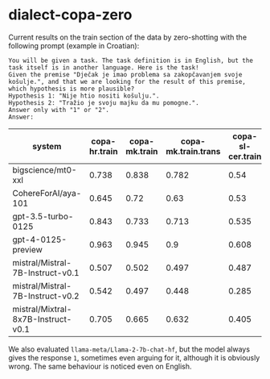 # dialect-copa-zero

Current results on the train section of the data by zero-shotting with the following prompt (example in Croatian):

```
You will be given a task. The task definition is in English, but the task itself is in another language. Here is the task!
Given the premise "Dječak je imao problema sa zakopčavanjem svoje košulje.", and that we are looking for the result of this premise, which hypothesis is more plausible?
Hypothesis 1: "Nije htio nositi košulju.".
Hypothesis 2: "Tražio je svoju majku da mu pomogne.".
Answer only with "1" or "2".
Answer: 
```

| system | copa-hr.train | copa-mk.train | copa-mk.train.trans | copa-sl-cer.train | copa-sl.train | copa-sr-tor.train | copa-sr-tor.train.trans | copa-sr.train | copa-sr.train.trans |
| --- | --- | --- | --- | --- | --- | --- | --- | --- | --- |
| bigscience/mt0-xxl | 0.738 | 0.838 | 0.782 | 0.54 | 0.787 | 0.78 | 0.713 | 0.828 | 0.765 |
| CohereForAI/aya-101 | 0.645 | 0.72 | 0.63 | 0.53 | 0.728 | 0.69 | 0.623 | 0.745 | 0.665 |
| gpt-3.5-turbo-0125 | 0.843 | 0.733 | 0.713 | 0.535 | 0.79 | 0.715 | 0.772 | 0.795 | 0.825 |
| gpt-4-0125-preview | 0.963 | 0.945 | 0.9 | 0.608 | 0.96 | 0.92 | 0.912 | 0.955 | 0.96 |
| mistral/Mistral-7B-Instruct-v0.1 | 0.507 | 0.502 | 0.497 | 0.487 | 0.507 | 0.502 | 0.5 | 0.525 | 0.515 |
| mistral/Mistral-7B-Instruct-v0.2 | 0.542 | 0.497 | 0.448 | 0.285 | 0.515 | 0.507 | 0.487 | 0.542 | 0.537 |
| mistral/Mixtral-8x7B-Instruct-v0.1 | 0.705 | 0.665 | 0.632 | 0.405 | 0.682 | 0.68 | 0.637 | 0.71 | 0.713 |

We also evaluated `llama-meta/Llama-2-7b-chat-hf`, but the model always gives the response `1`, sometimes even arguing for it, although it is obviously wrong. The same behaviour is noticed even on English.